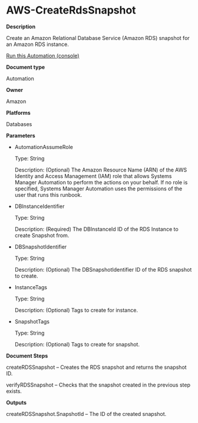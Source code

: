 # AWS\-CreateRdsSnapshot<a name="automation-aws-createrdssnapshot"></a>

**Description**

Create an Amazon Relational Database Service \(Amazon RDS\) snapshot for an Amazon RDS instance\.

[Run this Automation \(console\)](https://console.aws.amazon.com/systems-manager/automation/execute/AWS-CreateRdsSnapshot)

**Document type**

Automation

**Owner**

Amazon

**Platforms**

Databases

**Parameters**
+ AutomationAssumeRole

  Type: String

  Description: \(Optional\) The Amazon Resource Name \(ARN\) of the AWS Identity and Access Management \(IAM\) role that allows Systems Manager Automation to perform the actions on your behalf\. If no role is specified, Systems Manager Automation uses the permissions of the user that runs this runbook\.
+ DBInstanceIdentifier

  Type: String

  Description: \(Required\) The DBInstanceId ID of the RDS Instance to create Snapshot from\.
+ DBSnapshotIdentifier

  Type: String

  Description: \(Optional\) The DBSnapshotIdentifier ID of the RDS snapshot to create\.
+ InstanceTags

  Type: String

  Description: \(Optional\) Tags to create for instance\.
+ SnapshotTags

  Type: String

  Description: \(Optional\) Tags to create for snapshot\.

**Document Steps**

createRDSSnapshot – Creates the RDS snapshot and returns the snapshot ID\.

verifyRDSSnapshot – Checks that the snapshot created in the previous step exists\.

**Outputs**

createRDSSnapshot\.SnapshotId – The ID of the created snapshot\.